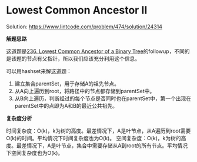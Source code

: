 # Lowest Common Ancestor II



Solution:
https://www.lintcode.com/problem/474/solution/24314


**解题思路**

这道题是[236. Lowest Common Ancestor of a Binary Tree](https://github.com/ZequnSong/Leetcode/blob/master/Leetcode/236.%20Lowest%20Common%20Ancestor%20of%20a%20Binary%20Tree.md)的followup，不同的是该题的节点有父指针，所以我们应该充分利用这个信息。

可以用hashset来解这道题：

1. 建立集合parentSet，用于存储A的祖先节点。
2. 从A向上遍历到root，将路径中的节点都存储到parentSet中。
3. 从B向上遍历，判断经过的每个节点是否同时也在parentSet中，第一个出现在parentSet中的点即为A和B的最近公共祖先。

**复杂度分析**

时间复杂度：O(k)，k为树的高度。最差情况下，A是叶节点，从A遍历到root需要O(k)的时间。平均情况下时间复杂度也为O(k)。
空间复杂度：O(k)，k为树的高度。最差情况下，A是叶节点，集合中需要存储从A到root的所有节点。平均情况下空间复杂度也为O(k)。
